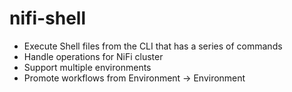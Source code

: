 # nifi-shell

* Execute Shell files from the CLI that has a series of commands
* Handle operations for NiFi cluster
* Support multiple environments
* Promote workflows from Environment -> Environment
